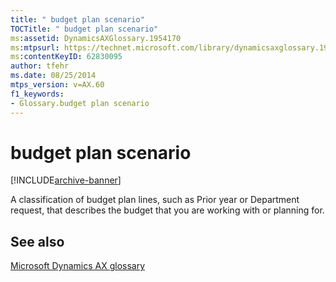 ```yaml
---
title: " budget plan scenario"
TOCTitle: " budget plan scenario"
ms:assetid: DynamicsAXGlossary.1954170
ms:mtpsurl: https://technet.microsoft.com/library/dynamicsaxglossary.1954170(v=AX.60)
ms:contentKeyID: 62830095
author: tfehr
ms.date: 08/25/2014
mtps_version: v=AX.60
f1_keywords:
- Glossary.budget plan scenario
---
```


# budget plan scenario


[!INCLUDE[archive-banner](includes/archive-banner.md)]

A classification of budget plan lines, such as Prior year or Department request, that describes the budget that you are working with or planning for.

## See also

[Microsoft Dynamics AX glossary](glossary/microsoft-dynamics-ax-glossary.md)

  


